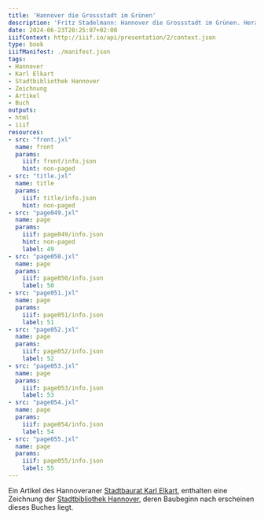 ```yaml
---
title: 'Hannover die Grossstadt im Grünen'
description: 'Fritz Stadelmann: Hannover die Grossstadt im Grünen. Herausgegeben und verlegt vom Verkehrs-Verein Hannover e.V., Hannover 1927. <a class="worldcat" href="https://www.worldcat.org/de/title/72612183">&nbsp;</a>'
date: 2024-06-23T20:25:07+02:00
iiifContext: http://iiif.io/api/presentation/2/context.json
type: book
iiifManifest: ./manifest.json
tags:
- Hannover
- Karl Elkart
- Stadtbibliothek Hannover
- Zeichnung
- Artikel
- Buch
outputs:
- html
- iiif
resources:
- src: "front.jxl"
  name: front
  params:
    iiif: front/info.json
    hint: non-paged
- src: "title.jxl"
  name: title
  params:
    iiif: title/info.json
    hint: non-paged
- src: "page049.jxl"
  name: page
  params:
    iiif: page049/info.json
    hint: non-paged
    label: 49
- src: "page050.jxl"
  name: page
  params:
    iiif: page050/info.json
    label: 50
- src: "page051.jxl"
  name: page
  params:
    iiif: page051/info.json
    label: 51
- src: "page052.jxl"
  name: page
  params:
    iiif: page052/info.json
    label: 52
- src: "page053.jxl"
  name: page
  params:
    iiif: page053/info.json
    label: 53
- src: "page054.jxl"
  name: page
  params:
    iiif: page054/info.json
    label: 54
- src: "page055.jxl"
  name: page
  params:
    iiif: page055/info.json
    label: 55
---
```


Ein Artikel des Hannoveraner [Stadtbaurat Karl Elkart](https://de.wikipedia.org/wiki/Karl_Elkart), enthalten eine Zeichnung der [Stadtbibliothek Hannover](https://de.wikipedia.org/wiki/Stadtbibliothek_Hannover), deren Baubeginn nach erscheinen dieses Buches liegt.
